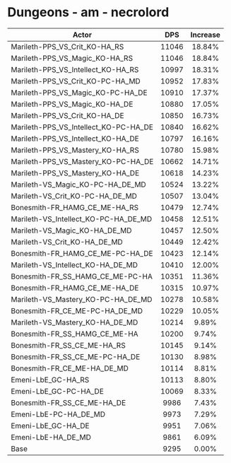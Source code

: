 # Dungeons - am - necrolord
| Actor | DPS | Increase |
|---|:---:|:---:|
|Marileth-PPS_VS_Crit_KO-HA_RS|11046|18.84%|
|Marileth-PPS_VS_Magic_KO-HA_RS|11046|18.84%|
|Marileth-PPS_VS_Intellect_KO-HA_RS|10997|18.31%|
|Marileth-PPS_VS_Crit_KO-PC-HA_MD|10952|17.83%|
|Marileth-PPS_VS_Magic_KO-PC-HA_DE|10910|17.37%|
|Marileth-PPS_VS_Magic_KO-HA_DE|10880|17.05%|
|Marileth-PPS_VS_Crit_KO-HA_DE|10850|16.73%|
|Marileth-PPS_VS_Intellect_KO-PC-HA_DE|10840|16.62%|
|Marileth-PPS_VS_Intellect_KO-HA_DE|10797|16.16%|
|Marileth-PPS_VS_Mastery_KO-HA_RS|10780|15.98%|
|Marileth-PPS_VS_Mastery_KO-PC-HA_DE|10662|14.71%|
|Marileth-PPS_VS_Mastery_KO-HA_DE|10618|14.23%|
|Marileth-VS_Magic_KO-PC-HA_DE_MD|10524|13.22%|
|Marileth-VS_Crit_KO-PC-HA_DE_MD|10507|13.04%|
|Bonesmith-FR_HAMG_CE_ME-HA_RS|10479|12.74%|
|Marileth-VS_Intellect_KO-PC-HA_DE_MD|10458|12.51%|
|Marileth-VS_Magic_KO-HA_DE_MD|10457|12.50%|
|Marileth-VS_Crit_KO-HA_DE_MD|10449|12.42%|
|Bonesmith-FR_HAMG_CE_ME-PC-HA_DE|10423|12.14%|
|Marileth-VS_Intellect_KO-HA_DE_MD|10410|12.00%|
|Bonesmith-FR_SS_HAMG_CE_ME-PC-HA|10351|11.36%|
|Bonesmith-FR_HAMG_CE_ME-HA_DE|10315|10.97%|
|Marileth-VS_Mastery_KO-PC-HA_DE_MD|10278|10.58%|
|Bonesmith-FR_CE_ME-PC-HA_DE_MD|10229|10.05%|
|Marileth-VS_Mastery_KO-HA_DE_MD|10214|9.89%|
|Bonesmith-FR_SS_HAMG_CE_ME-HA|10200|9.74%|
|Bonesmith-FR_SS_CE_ME-HA_RS|10145|9.14%|
|Bonesmith-FR_SS_CE_ME-PC-HA_DE|10130|8.98%|
|Bonesmith-FR_CE_ME-HA_DE_MD|10114|8.81%|
|Emeni-LbE_GC-HA_RS|10113|8.80%|
|Emeni-LbE_GC-PC-HA_DE|10069|8.33%|
|Bonesmith-FR_SS_CE_ME-HA_DE|9986|7.43%|
|Emeni-LbE-PC-HA_DE_MD|9973|7.29%|
|Emeni-LbE_GC-HA_DE|9951|7.06%|
|Emeni-LbE-HA_DE_MD|9861|6.09%|
|Base|9295|0.00%|
